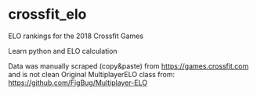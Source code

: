 # crossfit_elo
ELO rankings for the 2018 Crossfit Games

Learn python and ELO calculation

Data was manually scraped (copy&paste) from https://games.crossfit.com and is not clean
Original MultiplayerELO class from: https://github.com/FigBug/Multiplayer-ELO
